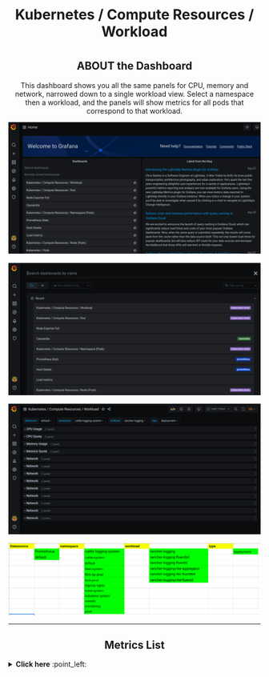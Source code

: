 <h1 align="center"> Kubernetes / Compute Resources / Workload <h1>
 
 

  <h2 align="center"> ABOUT the Dashboard  </h2>
 
 <p align="center">  This dashboard shows you all the same panels for CPU, memory and network, narrowed down to a single workload view.
 Select a namespace then a workload, and the panels will show metrics for all pods that correspond to that workload.</p >
  

<p align="center" > <img src="https://github.com/RANINISHA/RANINISHA/blob/main/Screenshot%20from%202021-09-08%2012-26-07.png"> </p>
  

 
 <p align="center" > <img src="https://github.com/RANINISHA/RANINISHA/blob/main/Screenshot%20from%202021-09-08%2012-26-48.png?raw=true"> </p>
 
 <p align="center" > <img src="https://github.com/RANINISHA/RANINISHA/blob/main/Screenshot%20from%202021-09-08%2012-27-55.png?raw=true"> </p>
 
 <p align="center" > <img src="https://github.com/RANINISHA/RANINISHA/blob/main/Screenshot%20from%202021-09-08%2012-48-34.png?raw=true"></p>



 ------- 
   
  
  <h2 align="center"> Metrics List </h2>
   <details close="close"> 
    <summary><b> Click here</b> :point_left:</summary>

  <ul>
  <li> cpu usage: it shows cpu  utilization</li>
      <p align="center" > <img src=""> </p>

   
  

  <li>cpu quota : in this matrics we have cpu request and cpu limit </li>
      
   <p align="center" > <img src=""> </p>

  <li> Memory quota : I this matrics we have memory request and memory limit</li>
      
   <p align="center" > <img src=""> </p>

  <li> current network usage :</li>
      
   <p align="center" > <img src=""> </p>

   <li> Recieved bandwidth: </li>
      
   <p align="center" > <img src=""> </p>

   <li>transmitted bandwidth : in this matrics we have cpu request and cpu limit </li>
      
   <p align="center" > <img src=""> </p>

  <li> Average Container Bandwidth Received by pod : I this matrics we have memory request and memory limit</li>
      
   <p align="center" > <img src=""> </p>

  <li> Average Container Bandwidth Transmitted by pod :</li>
      
   <p align="center" > <img src=""> </p>

   <li> Rate of Received Packets: </li>
      
   <p align="center" > <img src=""> </p>

   <li> Rate of Transmitted Packets : </li>
      
   <p align="center" > <img src=""> </p>
   
   <li> Rate of Received Packets Dropped: </li>
      
   <p align="center" > <img src=""> </p>

   <li> Rate of Transmitted Packets Dropped : </li>
      
   <p align="center" > <img src=""> </p>

   
   </ul>
  </details>
  
 
